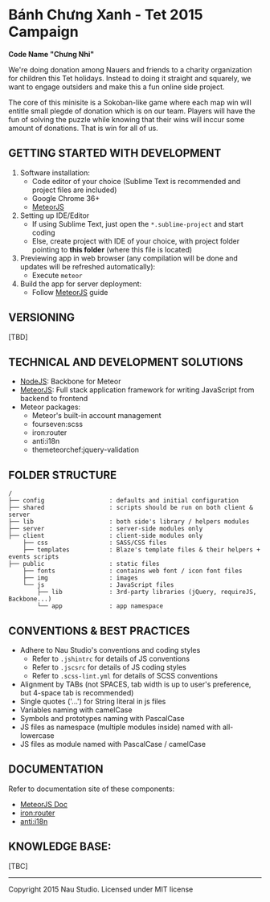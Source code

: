 Bánh Chưng Xanh - Tet 2015 Campaign
===================================

__Code Name "Chưng Nhi"__

We're doing donation among Nauers and friends to a charity organization for children this Tet holidays.
Instead to doing it straight and squarely, we want to engage outsiders and make this a fun online side project.

The core of this minisite is a Sokoban-like game where each map win will entitle small plegde of donation which is
on our team. Players will have the fun of solving the puzzle while knowing that their wins will inccur some amount 
of donations. That is win for all of us.


GETTING STARTED WITH DEVELOPMENT
--------------------------------

1. Software installation:
	- Code editor of your choice (Sublime Text is recommended and project files are included)
	- Google Chrome 36+
	- [MeteorJS][]
2. Setting up IDE/Editor
	- If using Sublime Text, just open the `*.sublime-project` and start coding
	- Else, create project with IDE of your choice, with project folder pointing to **this folder** (where this file is located)
3. Previewing app in web browser (any compilation will be done and updates will be refreshed automatically):
	- Execute `meteor`
4. Build the app for server deployment:
	- Follow [MeteorJS][] guide

VERSIONING
----------
[TBD]

TECHNICAL AND DEVELOPMENT SOLUTIONS
-----------------------------------
- [NodeJS][]: Backbone for Meteor
- [MeteorJS][]: Full stack application framework for writing JavaScript from backend to frontend
- Meteor packages:
	+ Meteor's built-in account management
	+ fourseven:scss
	+ iron:router
	+ anti:i18n
	+ themeteorchef:jquery-validation

FOLDER STRUCTURE
----------------
	/
	├── config                  : defaults and initial configuration
	├── shared                  : scripts should be run on both client & server
	├── lib                     : both side's library / helpers modules
	├── server                  : server-side modules only
	├── client                  : client-side modules only
		├── css                 : SASS/CSS files
		├── templates           : Blaze's template files & their helpers + events scripts
	├── public                  : static files
		├── fonts               : contains web font / icon font files
		├── img                 : images
		└── js                  : JavaScript files
			├── lib             : 3rd-party libraries (jQuery, requireJS, Backbone...)
			└── app             : app namespace

CONVENTIONS & BEST PRACTICES
----------------------------

- Adhere to Nau Studio's conventions and coding styles
	- Refer to `.jshintrc` for details of JS conventions
	- Refer to `.jscsrc` for details of JS coding styles
	- Refer to `.scss-lint.yml` for details of SCSS conventions
- Alignment by TABs (not SPACES, tab width is up to user's preference, but 4-space tab is recommended)
- Single quotes ('...') for String literal in js files
- Variables naming with camelCase
- Symbols and prototypes naming with PascalCase
- JS files as namespace (multiple modules inside) named with all-lowercase
- JS files as module named with PascalCase / camelCase

DOCUMENTATION
-------------
Refer to documentation site of these components:
- [MeteorJS Doc][]
- [iron:router][]
- [anti:i18n][]

KNOWLEDGE BASE:
---------------
[TBC]

---
Copyright 2015 Nau Studio. 
Licensed under MIT license

[anti:i18n]: https://github.com/anticoders/meteor-i18n
[iron:router]: https://github.com/EventedMind/iron-router/blob/devel/Guide.md
[MeteorJS]: http://meteor.com
[MeteorJS Doc]: http://docs.meteor.com/
[jQuery]: http://jQuery.com
[NodeJS]: http://nodejs.org/
[SASS]: http://sass-lang.com/
[JSDoc]: http://usejsdoc.org/
